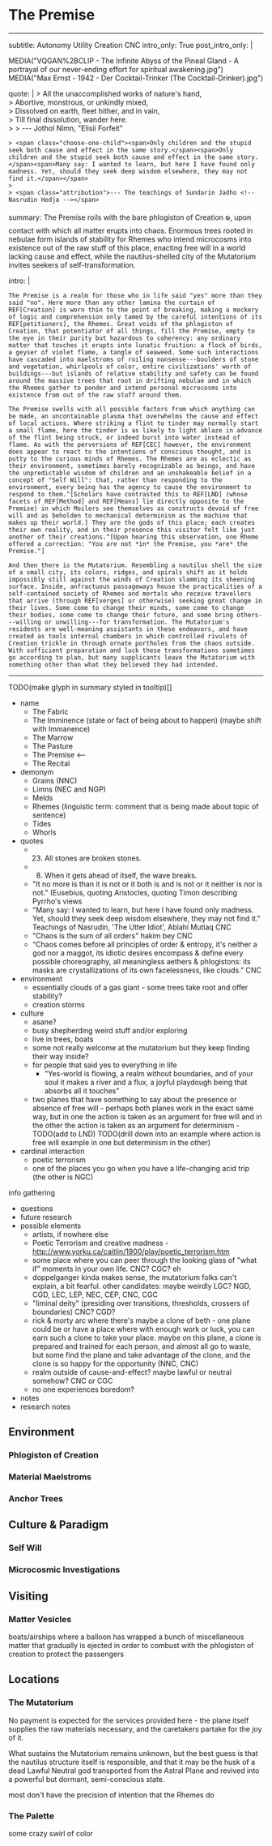 # The Premise

---
subtitle: Autonomy Utility Creation CNC
intro_only: True
post_intro_only: |
    <div class="choose-one-child">
    MEDIA("VQGAN%2BCLIP - The Infinite Abyss of the Pineal Gland - A portrayal of our never-ending effort for spiritual awakening.jpg")
    MEDIA("Max Ernst - 1942 - Der Cocktail-Trinker (The Cocktail-Drinker).jpg")
    </div>

quote: |
    > All the unaccomplished works of nature's hand,<br />
    > Abortive, monstrous, or unkindly mixed,<br />
    > Dissolved on earth, fleet hither, and in vain,<br />
    > Till final dissolution, wander here.<br />
    >
    > <span class="attribution">--- Jothol Nimn, "Elisii Forfeit" <!-- John Milton, Paradise Lost --></span>

    > <span class="choose-one-child"><span>Only children and the stupid seek both cause and effect in the same story.</span><span>Only children and the stupid seek both cause and effect in the same story.</span><span>Many say: I wanted to learn, but here I have found only madness. Yet, should they seek deep wisdom elsewhere, they may not find it.</span></span>
    >
    > <span class="attribution">--- The teachings of Sundarin Jadho <!-- Nasrudin Hodja --></span>

summary: The Premise roils with the bare phlogiston of Creation ꧠ, upon contact with which all matter erupts into chaos. Enormous trees rooted in nebulae form islands of stability for Rhemes who intend microcosms into existence out of the raw stuff of this place, enacting free will in a world lacking cause and effect, while the nautilus-shelled city of the Mutatorium invites seekers of self-transformation.

intro: |

    The Premise is a realm for those who in life said "yes" more than they said "no". Here more than any other lamina the curtain of REF[Creation] is worn thin to the point of breaking, making a mockery of logic and comprehension only tamed by the careful intentions of its REF[petitioners], the Rhemes. Great voids of the phlogiston of Creation, that potentiator of all things, fill the Premise, empty to the eye in their purity but hazardous to coherency: any ordinary matter that touches it erupts into lunatic fruition: a flock of birds, a geyser of violet flame, a tangle of seaweed. Some such interactions have cascaded into maelstroms of roiling nonsense---boulders of stone and vegetation, whirlpools of color, entire civilizations' worth of buildings---but islands of relative stability and safety can be found around the massive trees that root in drifting nebulae and in which the Rhemes gather to ponder and intend personal microcosms into existence from out of the raw stuff around them.

    The Premise swells with all possible factors from which anything can be made, an uncontainable plasma that overwhelms the cause and effect of local actions. Where striking a flint to tinder may normally start a small flame, here the tinder is as likely to light ablaze in advance of the flint being struck, or indeed burst into water instead of flame. As with the perversions of REF[CEC] however, the environment does appear to react to the intentions of conscious thought, and is putty to the curious minds of Rhemes. The Rhemes are as eclectic as their environment, sometimes barely recognizable as beings, and have the unpredictable wisdom of children and an unshakeable belief in a concept of "Self Will": that, rather than responding to the environment, every being has the agency to cause the environment to respond to them.^[Scholars have contrasted this to REF[LND] (whose facets of REF[Method] and REF[Means] lie directly opposite to the Premise) in which Moilers see themselves as constructs devoid of free will and as beholden to mechanical determinism as the machine that makes up their world.] They are the gods of this place; each creates their own reality, and in their presence this visitor felt like just another of their creations.^[Upon hearing this observation, one Rheme offered a correction: "You are not *in* the Premise, you *are* the Premise."]

    And then there is the Mutatorium. Resembling a nautilus shell the size of a small city, its colors, ridges, and spirals shift as it holds impossibly still against the winds of Creation slamming its sheening surface. Inside, anfractuous passageways house the practicalities of a self-contained society of Rhemes and mortals who receive travellers that arrive (through REF[verges] or otherwise) seeking great change in their lives. Some come to change their minds, some come to change their bodies, some come to change their future, and some bring others---willing or unwilling---for transformation. The Mutatorium's residents are well-meaning assistants in these endeavors, and have created as tools internal chambers in which controlled rivulets of Creation trickle in through ornate portholes from the chaos outside. With sufficient preparation and luck these transformations sometimes go according to plan, but many supplicants leave the Mutatorium with something other than what they believed they had intended.
---

TODO(make glyph in summary styled in tooltip)[]

<!--
what's the point?

- wow this is nuts?
- mutatorium... something
- probably something about broke cause-and-effect
- you can just go deeper and deeper into the world of each Rheme
-->

- name
    - The Fabric
    - The Imminence (state or fact of being about to happen) (maybe shift with Immanence)
    - The Marrow
    - The Pasture
    - The Premise <--
    - The Recital
- demonym
    - Grains (NNC)
    - Limns (NEC and NGP)
    - Melds
    - Rhemes (linguistic term: comment that is being made about topic of sentence)
    - Tides
    - Whorls
- quotes
    - 23. All stones are broken stones.
    - 8. When it gets ahead of itself, the wave breaks.
    - "It no more is than it is not or it both is and is not or it neither is nor is not." (Eusebius, quoting Aristocles, quoting Timon describing Pyrrho's views
    - "Many say: I wanted to learn, but here I have found only madness. Yet, should they seek deep wisdom elsewhere, they may not find it." Teachings of Nasrudin, 'The Utter Idiot', Ablahi Mutlaq CNC
    + "Chaos is the sum of all orders" hakim bey CNC
    + “Chaos comes before all principles of order & entropy, it's neither a god nor a maggot, its idiotic desires encompass & define every possible choreography, all meaningless aethers & phlogistons: its masks are crystallizations of its own facelessness, like clouds.” CNC
- environment
    - essentially clouds of a gas giant - some trees take root and offer stability?
    - creation storms
- culture
    - asane?
    - busy shepherding weird stuff and/or exploring
    - live in trees, boats
    - some not really welcome at the mutatorium but they keep finding their way inside?
    - for people that said yes to everything in life
        - "Yes-world is flowing, a realm without boundaries, and of your soul it makes a river and a flux, a joyful playdough being that absorbs all it touches"
    - two planes that have something to say about the presence or absence of free will - perhaps both planes work in the exact same way, but in one the action is taken as an argument for free will and in the other the action is taken as an argument for determinism - TODO(add to LND) TODO(drill down into an example where action is free will example in one but determinism in the other)
- cardinal interaction
    - poetic terrorism
    - one of the places you go when you have a life-changing acid trip (the other is NGC)

info gathering

- questions
- future research
- possible elements
    - artists, if nowhere else
    - Poetic Terrorism and creative madness - http://www.yorku.ca/caitlin/1900/play/poetic_terrorism.htm
    - some place where you can peer through the looking glass of "what if" moments in your own life. CNC? CGC? eh
    - doppelganger kinda makes sense, the mutatorium folks can't explain, a bit fearful. other candidates: maybe weirdly LGC? NGD, CGD, LEC, LEP, NEC, CEP, CNC, CGC
    - "liminal deity" (presiding over transitions, thresholds, crossers of boundaries) CNC? CGD?
    - rick & morty arc where there's maybe a clone of beth - one plane could be or have a place where with enough work or luck, you can earn such a clone to take your place. maybe on this plane, a clone is prepared and trained for each person, and almost all go to waste, but some find the plane and take advantage of the clone, and the clone is so happy for the opportunity (NNC, CNC)
    - realm outside of cause-and-effect? maybe lawful or neutral somehow? CNC or CGC
    - no one experiences boredom?
- notes
- research notes

## Environment

### Phlogiston of Creation

### Material Maelstroms

### Anchor Trees

## Culture & Paradigm

### Self Will

### Microcosmic Investigations

## Visiting

### Matter Vesicles

boats/airships where a balloon has wrapped a bunch of miscellaneous matter that gradually is ejected in order to combust with the phlogiston of creation to protect the passengers

## Locations

### The Mutatorium

No payment is expected for the services provided here - the plane itself supplies the raw materials necessary, and the caretakers partake for the joy of it.

What sustains the Mutatorium remains unknown, but the best guess is that the nautilus structure itself is responsible, and that it may be the husk of a dead Lawful Neutral god transported from the Astral Plane and revived into a powerful but dormant, semi-conscious state.

most don't have the precision of intention that the Rhemes do

### The Palette

some crazy swirl of color

<!-- ## Figures & Groups -->

<!-- ## Festivals & Traditions -->

<!-- ## History -->

<!-- ## Rumors & Mysteries -->

